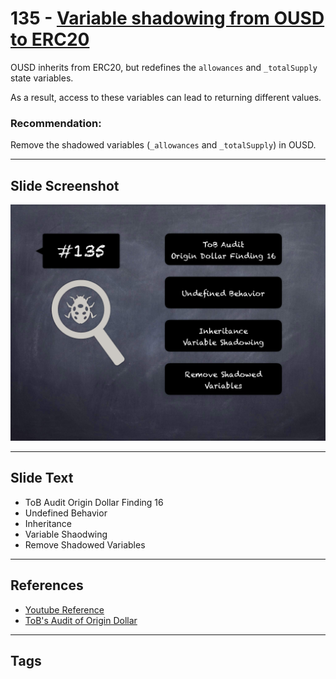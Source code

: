 
# 135 - [Variable shadowing from OUSD to ERC20](./Variable%20shadowing%20from%20OUSD%20to%20ERC20.md)

OUSD inherits from ERC20, but redefines the `allowances` and `_totalSupply` state variables. 

As a result, access to these variables can lead to returning different values.
### Recommendation:
Remove the shadowed variables (`_allowances` and `_totalSupply`) in OUSD.
___
## Slide Screenshot
![135.png](../../images/8.%20Audit%20Findings%20201/135.png)
___
## Slide Text
- ToB Audit Origin Dollar Finding 16
- Undefined Behavior
- Inheritance
- Variable Shaodwing
- Remove Shadowed Variables
___
## References
- [Youtube Reference](https://youtu.be/yphqu2N35X4?t=829)
- [ToB's Audit of Origin Dollar](https://github.com/trailofbits/publications/blob/master/reviews/OriginDollar.pdf)
___
## Tags
